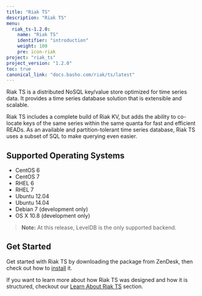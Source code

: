 ```yaml
---
title: "Riak TS"
description: "Riak TS"
menu:
  riak_ts-1.2.0:
    name: "Riak TS"
    identifier: "introduction"
    weight: 100
    pre: icon-riak
project: "riak_ts"
project_version: "1.2.0"
toc: true
canonical_link: "docs.basho.com/riak/ts/latest"
---
```


[installing]: http://docs.basho.com/riakts/1.2.0/installing/installing/
[learnabout]: http://docs.basho.com/riakts/1.2.0/learn-about/learn-about/


Riak TS is a distributed NoSQL key/value store optimized for time series data. It provides a time series database solution that is extensible and scalable.

Riak TS includes a complete build of Riak KV, but adds the ability to co-locate keys of the same series within the same quanta for fast and efficient READs. As  an available and partition-tolerant time series database, Riak TS uses a subset of SQL to make querying even easier.


## Supported Operating Systems

* CentOS 6
* CentOS 7
* RHEL 6
* RHEL 7
* Ubuntu 12.04
* Ubuntu 14.04
* Debian 7 (development only)
* OS X 10.8 (development only)

>**Note:** At this release, LevelDB is the only supported backend.


## Get Started

Get started with Riak TS by downloading the package from ZenDesk, then check out how to [install][installing] it. 

If you want to learn more about how Riak TS was designed and how it is structured, checkout our [Learn About Riak TS][learnabout] section.